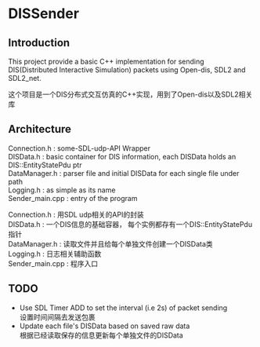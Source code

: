 # DISSender

## Introduction
This project provide a basic C++ implementation for sending DIS(Distributed Interactive Simulation) packets
using Open-dis, SDL2 and SDL2_net. 

这个项目是一个DIS分布式交互仿真的C++实现，用到了Open-dis以及SDL2相关库

## Architecture
Connection.h : some-SDL-udp-API Wrapper  
DISData.h : basic container for DIS information, each DISData holds an DIS::EntityStatePdu ptr  
DataManager.h : parser file and initial DISData for each single file under path  
Logging.h : as simple as its name  
Sender_main.cpp : entry of the program  

Connection.h : 用SDL udp相关的API的封装  
DISData.h : 一个DIS信息的基础容器， 每个实例都存有一个DIS::EntityStatePdu指针  
DataManager.h : 读取文件并且给每个单独文件创建一个DISData类  
Logging.h : 日志相关辅助函数  
Sender_main.cpp : 程序入口  

## TODO
* Use SDL Timer ADD to set the interval (i.e 2s) of packet sending  
  设置时间间隔去发送包裹  
* Update each file's DISData based on saved raw data  
  根据已经读取保存的信息更新每个单独文件的DISData  
